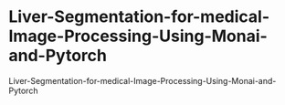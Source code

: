 # Liver-Segmentation-for-medical-Image-Processing-Using-Monai-and-Pytorch
Liver-Segmentation-for-medical-Image-Processing-Using-Monai-and-Pytorch
